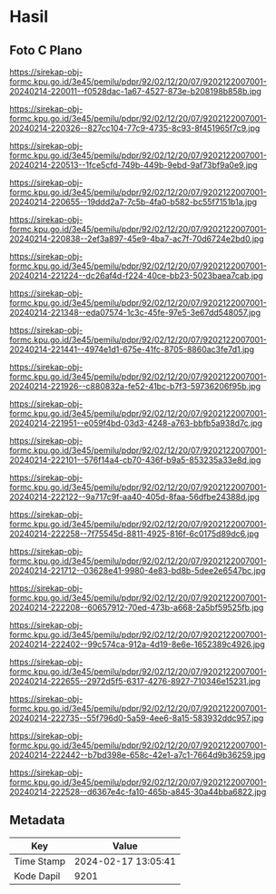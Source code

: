 # Hasil

## Foto C Plano

https://sirekap-obj-formc.kpu.go.id/3e45/pemilu/pdpr/92/02/12/20/07/9202122007001-20240214-220011--f0528dac-1a67-4527-873e-b208198b858b.jpg

https://sirekap-obj-formc.kpu.go.id/3e45/pemilu/pdpr/92/02/12/20/07/9202122007001-20240214-220326--827cc104-77c9-4735-8c93-8f451965f7c9.jpg

https://sirekap-obj-formc.kpu.go.id/3e45/pemilu/pdpr/92/02/12/20/07/9202122007001-20240214-220513--1fce5cfd-749b-449b-9ebd-9af73bf9a0e9.jpg

https://sirekap-obj-formc.kpu.go.id/3e45/pemilu/pdpr/92/02/12/20/07/9202122007001-20240214-220655--19ddd2a7-7c5b-4fa0-b582-bc55f7151b1a.jpg

https://sirekap-obj-formc.kpu.go.id/3e45/pemilu/pdpr/92/02/12/20/07/9202122007001-20240214-220838--2ef3a897-45e9-4ba7-ac7f-70d6724e2bd0.jpg

https://sirekap-obj-formc.kpu.go.id/3e45/pemilu/pdpr/92/02/12/20/07/9202122007001-20240214-221224--dc26af4d-f224-40ce-bb23-5023baea7cab.jpg

https://sirekap-obj-formc.kpu.go.id/3e45/pemilu/pdpr/92/02/12/20/07/9202122007001-20240214-221348--eda07574-1c3c-45fe-97e5-3e67dd548057.jpg

https://sirekap-obj-formc.kpu.go.id/3e45/pemilu/pdpr/92/02/12/20/07/9202122007001-20240214-221441--4974e1d1-675e-41fc-8705-8860ac3fe7d1.jpg

https://sirekap-obj-formc.kpu.go.id/3e45/pemilu/pdpr/92/02/12/20/07/9202122007001-20240214-221926--c880832a-fe52-41bc-b7f3-59736206f95b.jpg

https://sirekap-obj-formc.kpu.go.id/3e45/pemilu/pdpr/92/02/12/20/07/9202122007001-20240214-221951--e059f4bd-03d3-4248-a763-bbfb5a938d7c.jpg

https://sirekap-obj-formc.kpu.go.id/3e45/pemilu/pdpr/92/02/12/20/07/9202122007001-20240214-222101--576f14a4-cb70-436f-b9a5-853235a33e8d.jpg

https://sirekap-obj-formc.kpu.go.id/3e45/pemilu/pdpr/92/02/12/20/07/9202122007001-20240214-222122--9a717c9f-aa40-405d-8faa-56dfbe24388d.jpg

https://sirekap-obj-formc.kpu.go.id/3e45/pemilu/pdpr/92/02/12/20/07/9202122007001-20240214-222258--7f75545d-8811-4925-816f-6c0175d89dc6.jpg

https://sirekap-obj-formc.kpu.go.id/3e45/pemilu/pdpr/92/02/12/20/07/9202122007001-20240214-221712--03628e41-9980-4e83-bd8b-5dee2e6547bc.jpg

https://sirekap-obj-formc.kpu.go.id/3e45/pemilu/pdpr/92/02/12/20/07/9202122007001-20240214-222208--60657912-70ed-473b-a668-2a5bf59525fb.jpg

https://sirekap-obj-formc.kpu.go.id/3e45/pemilu/pdpr/92/02/12/20/07/9202122007001-20240214-222402--99c574ca-912a-4d19-8e6e-1652389c4926.jpg

https://sirekap-obj-formc.kpu.go.id/3e45/pemilu/pdpr/92/02/12/20/07/9202122007001-20240214-222655--2972d5f5-6317-4276-8927-710346e15231.jpg

https://sirekap-obj-formc.kpu.go.id/3e45/pemilu/pdpr/92/02/12/20/07/9202122007001-20240214-222735--55f796d0-5a59-4ee6-8a15-583932ddc957.jpg

https://sirekap-obj-formc.kpu.go.id/3e45/pemilu/pdpr/92/02/12/20/07/9202122007001-20240214-222442--b7bd398e-658c-42e1-a7c1-7664d9b36259.jpg

https://sirekap-obj-formc.kpu.go.id/3e45/pemilu/pdpr/92/02/12/20/07/9202122007001-20240214-222528--d6367e4c-fa10-465b-a845-30a44bba6822.jpg


## Metadata

| Key        | Value               |
| ---------- | ------------------- |
| Time Stamp | 2024-02-17 13:05:41 |
| Kode Dapil | 9201                |



